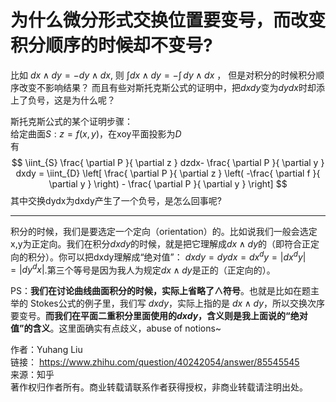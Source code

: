 # 为什么微分形式交换位置要变号，而改变积分顺序的时候却不变号?


比如 ${dx\wedge dy = -dy \wedge dx}$, 则 ${\int dx\wedge dy = -\int  \, dy \wedge dx}$ ，
但是对积分的时候积分顺序改变不影响结果？ 而且有些对斯托克斯公式的证明中，把${dxdy}$变为${dydx}$时却添上了负号，这是为什么呢？  
  
斯托克斯公式的某个证明步骤：  
给定曲面${S: z=f(x,y)}$，在xoy平面投影为$D$  
有  
$$
\iint_{S} \frac{ \partial P }{ \partial z } dzdx-  \frac{ \partial P }{ \partial y } dxdy = 
\iint_{D} \left[ \frac{ \partial P }{ \partial z } \left( -\frac{ \partial f }{ \partial y }  \right) - \frac{ \partial P }{ \partial y }   \right] 
$$
其中交换dydx为dxdy产生了一个负号，是怎么回事呢?

---


积分的时候，我们是要选定一个定向（orientation）的。比如说我们一般会选定x,y为正定向。我们在积分$dxdy$的时候，就是把它理解成$dx \wedge dy$的（即符合正定向的积分）。你可以把dxdy理解成“绝对值”： $dxdy=dydx=dx^dy=|dx^dy|=|dy^dx|$.第三个等号是因为我人为规定$dx \wedge dy$是正的（正定向的）。

PS：**我们在讨论曲线曲面积分的时候，实际上省略了$\wedge$符号**。也就是比如在题主举的 Stokes公式的例子里，我们写 ${dx dy}$，实际上指的是 ${dx \wedge dy}$，所以交换次序要变号。**而我们在平面二重积分里面使用的$dxdy$，含义则是我上面说的“绝对值”的含义**。这里面确实有点歧义，abuse of notions~

  
  
作者：Yuhang Liu  
链接： https://www.zhihu.com/question/40242054/answer/85545545  
来源：知乎  
著作权归作者所有。商业转载请联系作者获得授权，非商业转载请注明出处。